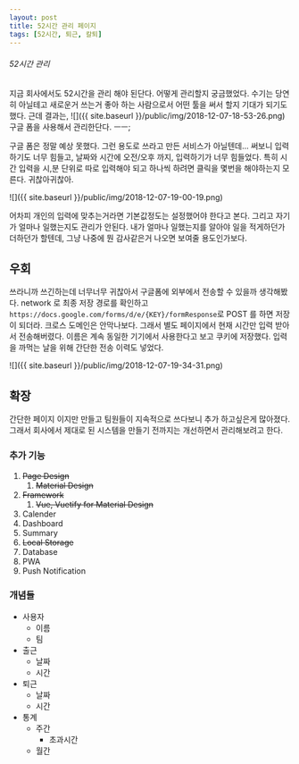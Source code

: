 ```yaml
---
layout: post
title: 52시간 관리 페이지
tags: [52시간, 퇴근, 칼퇴]
---
```


###### 52시간 관리

지금 회사에서도 52시간을 관리 해야 된단다. 어떻게 관리할지 궁금했었다. 수기는 당연히 아닐테고 새로운거 쓰는거 좋아 하는 사람으로서 어떤 툴을 써서 할지 기대가 되기도 했다. 근데 결과는,
![]({{ site.baseurl }}/public/img/2018-12-07-18-53-26.png)
구글 폼을 사용해서 관리한단다. ㅡㅡ;

구글 폼은 정말 예상 못했다. 그런 용도로 쓰라고 만든 서비스가 아닐텐데... 써보니 입력하기도 너무 힘들고, 날짜와 시간에 오전/오후 까지, 입력하기가 너무 힘들었다. 특히 시간 입력을 시,분 단위로 따로 입력해야 되고 하나씩 하려면 클릭을 몇번을 해야하는지 모른다. 귀찮아귀찮아.

![]({{ site.baseurl }}/public/img/2018-12-07-19-00-19.png)

어차피 개인의 입력에 맞추는거라면 기본값정도는 설정했어야 한다고 본다. 그리고 자기가 얼마나 일했는지도 관리가 안된다. 내가 얼마나 일했는지를 알아야 일을 적게하던가 더하던가 할텐데, 그냥 나중에 뭔 감사같은거 나오면 보여줄 용도인가보다.

## 우회

쓰라니까 쓰긴하는데 너무너무 귀찮아서 구글폼에 외부에서 전송할 수 있을까 생각해봤다. network 로 최종 저장 경로를 확인하고 `https://docs.google.com/forms/d/e/{KEY}/formResponse`로 POST 를 하면 저장이 되더라. 크로스 도메인은 안막나보다. 그래서 별도 페이지에서 현재 시간만 입력 받아서 전송해버렸다. 이름은 계속 동일한 기기에서 사용한다고 보고 쿠키에 저장했다. 입력을 까먹는 날을 위해 간단한 전송 이력도 넣었다. 

![]({{ site.baseurl }}/public/img/2018-12-07-19-34-31.png)

## 확장

간단한 페이지 이지만 만들고 팀원들이 지속적으로 쓰다보니 추가 하고싶은게 많아졌다. 그래서 회사에서 제대로 된 시스템을 만들기 전까지는 개선하면서 관리해보려고 한다. 

### 추가 기능

1. ~~Page Design~~
    1. ~~Material Design~~
1. ~~Framework~~
    1. ~~Vue, Vuetify for Material Design~~
1. Calender
1. Dashboard
1. Summary
1. ~~Local Storage~~
1. Database
1. PWA
1. Push Notification

### 개념들

- 사용자
  - 이름
  - 팀
- 출근
  - 날짜
  - 시간
- 퇴근
  - 날짜
  - 시간
- 통계
  - 주간
    - 초과시간
  - 월간